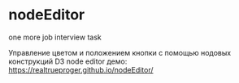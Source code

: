 # nodeEditor
one more job interview task

Управление цветом и положением кнопки с помощью нодовых конструкций D3 node editor
демо: https://realtrueproger.github.io/nodeEditor/
